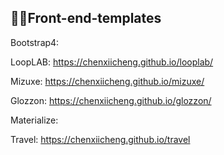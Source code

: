 ## 🌱🍁Front-end-templates

Bootstrap4:

LoopLAB: https://chenxiicheng.github.io/looplab/

Mizuxe: https://chenxiicheng.github.io/mizuxe/

Glozzon: https://chenxiicheng.github.io/glozzon/


Materialize:

Travel: https://chenxiicheng.github.io/travel

